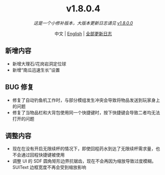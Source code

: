 ﻿<h1 align="center">v1.8.0.4</h1>

<div align="center">

*这是一个小修补版本，大版本更新日志请见 [v1.8.0.0](v1.8.0.0.md)*

中文 | [English](../en/v1.8.0.4.md) | [全部更新日志](../../ChangeLog.md)

</div>

## 新增内容

- 新增大理石/花岗岩洞定位球
- 新增“南瓜迅速生长”设置

## BUG 修复

- 修复了自动钓鱼机工作时，与部分模组发生冲突会导致将物品发送到玩家身上的问题
- 修复了当物品栏和大背包使用同一个快捷键时，按下快捷键会导致二者均无法打开的问题

## 调整内容

- 现在在没有开启无限续杯的情况下，即使回程药水到达了无限续杯需求量，也不会通过回程快捷键被使用
- 调整 UI 的 SDF 圆角矩形边界抗锯齿，现在不会再因为缩放导致过度模糊。SUIText 边框宽度不再会受到缩放影响